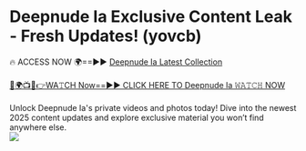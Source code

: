 # Deepnude Ia Exclusive Content Leak - Fresh Updates! (yovcb)

🔥 ACCESS NOW 🌍==►► <a href="https://tinyurl.com/yc657z5k" rel="nofollow">Deepnude Ia Latest Collection</a>
<br><br>
[🔴🌍📺📱👉WA𝚃CH Now==►► CLICK HERE TO Deepnude Ia 𝚆𝙰𝚃𝙲𝙷 NOW](https://tinyurl.com/yc657z5k)
<br><br>
Unlock Deepnude Ia's private videos and photos today! Dive into the newest 2025 content updates and explore exclusive material you won’t find anywhere else.
<br>
<a href="https://tinyurl.com/yc657z5k" rel="nofollow" data-target="animated-image.originalLink"><img src="https://camo.githubusercontent.com/8a4f000d20f83aca3bf7ec5f350d767afa0574a8a352519fd8cfa583a6f93a33/68747470733a2f2f692e696d6775722e636f6d2f644a486b345a712e676966" data-canonical-src="https://i.imgur.com/dJHk4Zq.gif" style="max-width: 100%; display: inline-block;" data-target="animated-image.originalImage"></a>
<br>
